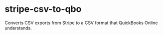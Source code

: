 # stripe-csv-to-qbo
Converts CSV exports from Stripe to a CSV format that QuickBooks Online understands.
